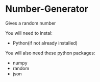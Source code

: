 # Number-Generator

Gives a random number

You will need to instal:
- Python(if not already installed)

You will also need these python packages:
- numpy
- random
- json